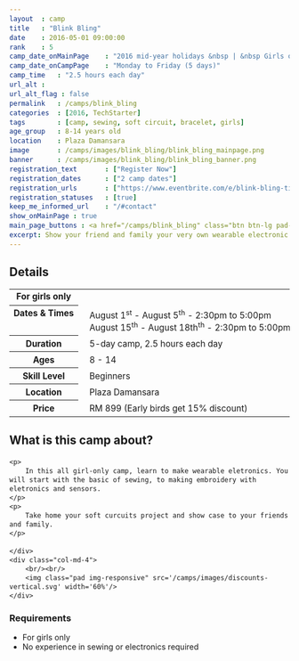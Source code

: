 ```yaml
---
layout	: camp
title 	: "Blink Bling"
date  	: 2016-05-01 09:00:00
rank    : 5
camp_date_onMainPage 	: "2016 mid-year holidays &nbsp | &nbsp Girls only" 
camp_date_onCampPage 	: "Monday to Friday (5 days)"
camp_time	: "2.5 hours each day"
url_alt : 
url_alt_flag : false
permalink   : /camps/blink_bling
categories  : [2016, TechStarter]
tags    	: [camp, sewing, soft circuit, bracelet, girls]
age_group 	: 8-14 years old
location	: Plaza Damansara
image		: /camps/images/blink_bling/blink_bling_mainpage.png
banner		: /camps/images/blink_bling/blink_bling_banner.png
registration_text       : ["Register Now"]
registration_dates	    : ["2 camp dates"]
registration_urls	    : ["https://www.eventbrite.com/e/blink-bling-tickets-25115043772"]
registration_statuses	: [true]
keep_me_informed_url	: "/#contact"
show_onMainPage : true
main_page_buttons : <a href="/camps/blink_bling" class="btn btn-lg pad-c btn-primary-pale">5-day Camp</a>
excerpt: Show your friend and family your very own wearable electronic with soft circuits!
---
```


<div class="row">
    <div class="col-md-8">

<h2>Details</h2>
<table style="white-space: nowrap; font-size:110%">
    <col width="13%">
    <col width="3%">
    <col width="84%">
	<tr>
		<th style="vertical-align: top;">For girls only</th>
        <td/>
		<td style='padding:5px 10px 5px 5px'>
            <br/>
        </td>
	</tr>
    <tr>
		<th style="vertical-align: top;">Dates & Times</th>
        <td/>
		<td style='padding:5px 10px 5px 5px'>
            August 1<sup>st</sup> - August 5<sup>th</sup> - 2:30pm to 5:00pm<br>
            August 15<sup>th</sup> - August 18th<sup>th</sup> - 2:30pm to 5:00pm
        </td>
	</tr>
    <tr>
		<th>Duration</th>
        <td/>
		<td style='padding:5px 10px 5px 5px'>5-day camp, 2.5 hours each day</td>
	</tr>
	<tr>
		<th>Ages</th>
        <td/>
		<td style='padding:5px 10px 5px 5px'>8 - 14</td>
	</tr>	
	<tr>
		<th>Skill Level</th>
        <td/>
		<td style='padding:5px 10px 5px 5px'>Beginners</td>
	</tr>
    <tr>
		<th>Location</th>
        <td/>
		<td style='padding:5px 10px 5px 5px'>Plaza Damansara</td>
	</tr>
    <tr>
		<th>Price</th>
        <td/>
		<td style='padding:5px 10px 5px 5px'>RM 899 (Early birds get 15% discount)</td>
	</tr>
</table>

<h2>What is this camp about?</h2>
    <!-- <img class="pad img-responsive" src='/camps/images/blink_bling/Image5.png' /> -->
    
    <p>
        In this all girl-only camp, learn to make wearable eletronics. You will start with the basic of sewing, to making embroidery with eletronics and sensors.
    </p>
    <p>
        Take home your soft curcuits project and show case to your friends and family.
    </p>
    
    </div>
    <div class="col-md-4">
        <br/><br/>
        <img class="pad img-responsive" src='/camps/images/discounts-vertical.svg' width='60%'/>
    </div>
</div>

<h3>Requirements</h3>
<ul>
<li>For girls only </li>
<li>No experience in sewing or electronics required </li>
</ul>
